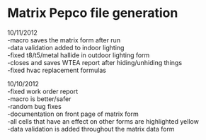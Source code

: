 Matrix Pepco file generation
=============

10/11/2012  
-macro saves the matrix form after run  
-data validation added to indoor lighting  
-fixed t8/t5/metal hallide in outdoor lighting form  
-closes and saves WTEA report after hiding/unhiding things  
-fixed hvac replacement formulas  
  
10/10/2012  
-fixed work order report  
-macro is better/safer  
-random bug fixes  
-documentation on front page of matrix form  
-all cells that have an effect on other forms are highlighted yellow  
-data validation is added throughout the matrix data form  